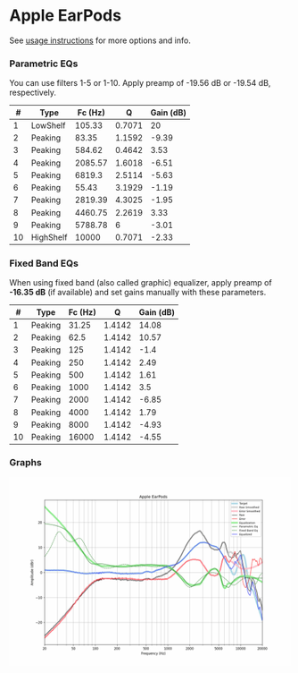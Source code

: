 # Apple EarPods
See [usage instructions](https://github.com/jaakkopasanen/AutoEq#usage) for more options and info.

### Parametric EQs
You can use filters 1-5 or 1-10. Apply preamp of -19.56 dB or -19.54 dB, respectively.

|   # | Type      |   Fc (Hz) |      Q |   Gain (dB) |
|-----|-----------|-----------|--------|-------------|
|   1 | LowShelf  |    105.33 | 0.7071 |       20    |
|   2 | Peaking   |     83.35 | 1.1592 |       -9.39 |
|   3 | Peaking   |    584.62 | 0.4642 |        3.53 |
|   4 | Peaking   |   2085.57 | 1.6018 |       -6.51 |
|   5 | Peaking   |   6819.3  | 2.5114 |       -5.63 |
|   6 | Peaking   |     55.43 | 3.1929 |       -1.19 |
|   7 | Peaking   |   2819.39 | 4.3025 |       -1.95 |
|   8 | Peaking   |   4460.75 | 2.2619 |        3.33 |
|   9 | Peaking   |   5788.78 | 6      |       -3.01 |
|  10 | HighShelf |  10000    | 0.7071 |       -2.33 |

### Fixed Band EQs
When using fixed band (also called graphic) equalizer, apply preamp of **-16.35 dB** (if available) and set gains manually with these parameters.

|   # | Type    |   Fc (Hz) |      Q |   Gain (dB) |
|-----|---------|-----------|--------|-------------|
|   1 | Peaking |     31.25 | 1.4142 |       14.08 |
|   2 | Peaking |     62.5  | 1.4142 |       10.57 |
|   3 | Peaking |    125    | 1.4142 |       -1.4  |
|   4 | Peaking |    250    | 1.4142 |        2.49 |
|   5 | Peaking |    500    | 1.4142 |        1.61 |
|   6 | Peaking |   1000    | 1.4142 |        3.5  |
|   7 | Peaking |   2000    | 1.4142 |       -6.85 |
|   8 | Peaking |   4000    | 1.4142 |        1.79 |
|   9 | Peaking |   8000    | 1.4142 |       -4.93 |
|  10 | Peaking |  16000    | 1.4142 |       -4.55 |

### Graphs
![](./Apple%20EarPods.png)
